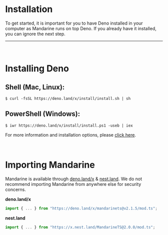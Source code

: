 # Installation
To get started, it is important for you to have Deno installed in your computer as Mandarine runs on top Deno. If you already have it installed, you can ignore the next step.

-----------
&nbsp;

# Installing Deno

## Shell (Mac, Linux):
```shell script
$ curl -fsSL https://deno.land/x/install/install.sh | sh
```

## PowerShell (Windows):
```shell script
$ iwr https://deno.land/x/install/install.ps1 -useb | iex
```

For more information and installation options, please [click here](https://deno.land/#installation).

&nbsp;

# Importing Mandarine
Mandarine is available through [deno.land/x](https://deno.land/x/mandarinets) & [nest.land](https://nest.land/package/MandarineTS). We do not recommend importing Mandarine from anywhere else for security concerns.

**deno.land/x**
```ts
import { ... } from "https://deno.land/x/mandarinets@v2.1.5/mod.ts";
```

**nest.land**
```ts
import { ... } from "https://x.nest.land/MandarineTS@2.0.0/mod.ts";
```